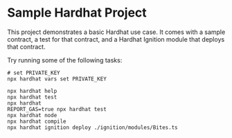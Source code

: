 # Sample Hardhat Project

This project demonstrates a basic Hardhat use case. It comes with a sample contract, a test for that contract, and a Hardhat Ignition module that deploys that contract.

Try running some of the following tasks:

```shell
# set PRIVATE_KEY
npx hardhat vars set PRIVATE_KEY

npx hardhat help
npx hardhat test
npx hardhat
REPORT_GAS=true npx hardhat test
npx hardhat node
npx hardhat compile
npx hardhat ignition deploy ./ignition/modules/Bites.ts
```
